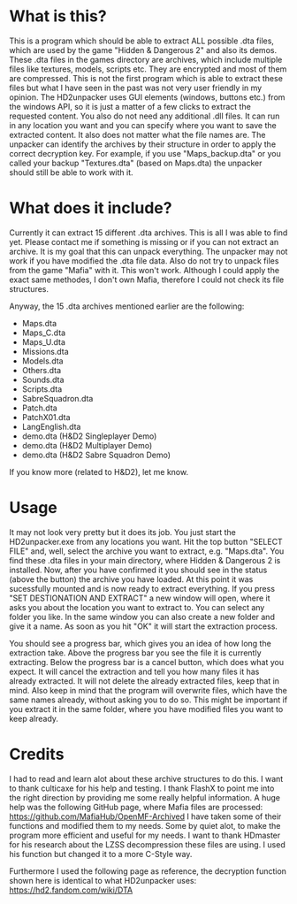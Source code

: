 # What is this?

This is a program which should be able to extract ALL possible .dta files, which are used by the game "Hidden & Dangerous 2" and also its demos.
These .dta files in the games directory are archives, which include multiple files like textures, models, scripts etc. They are encrypted and most of them are compressed.
This is not the first program which is able to extract these files but what I have seen in the past was not very user friendly in my opinion.
The HD2unpacker uses GUI elements (windows, buttons etc.) from the windows API, so it is just a matter of a few clicks to extract the requested content.
You also do not need any additional .dll files. It can run in any location you want and you can specify where you want to save the extracted content.
It also does not matter what the file names are. The unpacker can identify the archives by their structure in order to apply the correct decryption key.
For example, if you use "Maps_backup.dta" or you called your backup "Textures.dta" (based on Maps.dta) the unpacker should still be able to work with it.


# What does it include?

Currently it can extract 15 different .dta archives. This is all I was able to find yet. Please contact me if something is missing or if you can not extract an archive.
It is my goal that this can unpack everything. The unpacker may not work if you have modified the .dta file data.
Also do not try to unpack files from the game "Mafia" with it. This won't work. Although I could apply the exact same methodes, I don't own Mafia, therefore I could not check its file structures.

Anyway, the 15 .dta archives mentioned earlier are the following:
- Maps.dta
- Maps_C.dta
- Maps_U.dta
- Missions.dta
- Models.dta
- Others.dta
- Sounds.dta
- Scripts.dta
- SabreSquadron.dta
- Patch.dta
- PatchX01.dta
- LangEnglish.dta
- demo.dta (H&D2 Singleplayer Demo)
- demo.dta (H&D2 Multiplayer Demo)
- demo.dta (H&D2 Sabre Squadron Demo)

If you know more (related to H&D2), let me know.


# Usage

It may not look very pretty but it does its job.
You just start the HD2unpacker.exe from any locations you want.
Hit the top button "SELECT FILE" and, well, select the archive you want to extract, e.g. "Maps.dta".
You find these .dta files in your main directory, where Hidden & Dangerous 2 is installed.
Now, after you have confirmed it you should see in the status (above the button) the archive you have loaded.
At this point it was sucessfully mounted and is now ready to extract everything.
If you press "SET DESTIONATION AND EXTRACT" a new window will open, where it asks you about the location you want to extract to. You can select any folder you like. In the same window you can also create a new folder and give it a name.
As soon as you hit "OK" it will start the extraction process.

You should see a progress bar, which gives you an idea of how long the extraction take.
Above the progress bar you see the file it is currently extracting.
Below the progress bar is a cancel button, which does what you expect. It will cancel the extraction and tell you how many files it has already extracted. It will not delete the already extracted files, keep that in mind.
Also keep in mind that the program will overwrite files, which have the same names already, without asking you to do so.
This might be important if you extract it in the same folder, where you have modified files you want to keep already.


# Credits

I had to read and learn alot about these archive structures to do this.
I want to thank culticaxe for his help and testing.
I thank FlashX to point me into the right direction by providing me some really helpful information.
A huge help was the following GitHub page, where Mafia files are processed:
https://github.com/MafiaHub/OpenMF-Archived
I have taken some of their functions and modified them to my needs. Some by quiet alot, to make the program more efficient and useful for my needs.
I want to thank HDmaster for his research about the LZSS decompression these files are using. I used his function but changed it to a more C-Style way.

Furthermore I used the following page as reference, the decryption function shown here is identical to what HD2unpacker uses:
https://hd2.fandom.com/wiki/DTA
